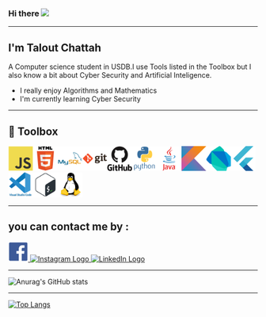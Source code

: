 ### Hi there <img src="https://raw.githubusercontent.com/MartinHeinz/MartinHeinz/master/wave.gif" width="30px">
---

## I'm Talout Chattah 
A  Computer science student in USDB.I use Tools listed in the Toolbox but I also know a bit about Cyber Security and Artificial Inteligence.
- I really enjoy Algorithms and Mathematics 
- I'm currently learning Cyber Security 

---

## 🧰 Toolbox

<img src="https://github.com/devicons/devicon/blob/master/icons/javascript/javascript-original.svg" alt="JavaScript Logo" width="50" height="50"/><img src="https://github.com/devicons/devicon/blob/master/icons/html5/html5-original-wordmark.svg" alt="HTML Logo" width="50" height="50"/><img src="https://github.com/devicons/devicon/blob/master/icons/mysql/mysql-original-wordmark.svg" alt="MySQL Logo" width="50" height="50"/><img src="https://github.com/devicons/devicon/blob/master/icons/git/git-original-wordmark.svg" alt="Git Logo" width="50" height="50"/><img src="https://github.com/devicons/devicon/blob/master/icons/github/github-original-wordmark.svg" alt="Github Logo" width="50" height="50"/><img src="https://github.com/devicons/devicon/blob/master/icons/python/python-original-wordmark.svg" alt="Python Logo" width="50" height="50"/><img src="https://github.com/devicons/devicon/blob/master/icons/java/java-original-wordmark.svg" alt="Java Logo" width="50" height="50"/><img src="https://github.com/devicons/devicon/blob/master/icons/kotlin/kotlin-original.svg" alt="Kotlin Logo" width="50" height="50"/><img src="https://github.com/devicons/devicon/blob/master/icons/dart/dart-original.svg" alt="Dart Logo" width="50" height="50"/><img src="https://github.com/devicons/devicon/blob/master/icons/flutter/flutter-original.svg" alt="Flutter Logo" width="50" height="50"/><img src="https://github.com/devicons/devicon/blob/master/icons/vscode/vscode-original-wordmark.svg" alt="VS code Logo" width="50" height="50"/><img src="https://github.com/devicons/devicon/blob/master/icons/bash/bash-original.svg" alt="Bash Logo" width="50" height="50"/><img src="https://github.com/devicons/devicon/blob/master/icons/linux/linux-original.svg" alt="Linux Logo" width="50" height="50"/>

---

## you can contact me by :
<a href="https://www.facebook.com/profile.php?id=100073250167767" target="_blank" ><img src="https://github.com/devicons/devicon/blob/master/icons/facebook/facebook-original.svg" alt="Facebook Logo" width="40" height="40"/> </a><a href="https://www.instagram.com/talout_chattah/" target="_blank" ><img src="https://cdn.worldvectorlogo.com/logos/instagram-2-1.svg" alt="Instagram Logo" width="40" height="40"/> </a><a href="https://www.linkedin.com/in/talout-chattah-a67a8420b/" target="_blank" ><img src="https://cdn.worldvectorlogo.com/logos/linkedin-icon-2.svg" alt="LinkedIn Logo" width="40" height="40"/> </a>

---

![Anurag's GitHub stats](https://github-readme-stats.vercel.app/api?username=talout-chattah&show_icons=true&theme=merko)

---

[![Top Langs](https://github-readme-stats.vercel.app/api/top-langs/?username=talout-chattah)](https://github.com/anuraghazra/github-readme-stats)



